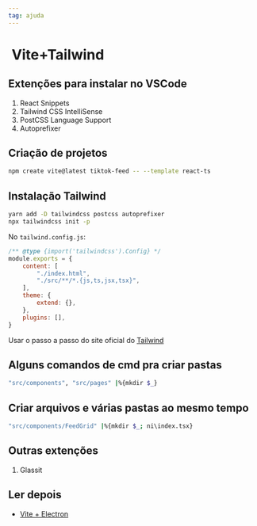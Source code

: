 ```yaml
---
tag: ajuda
---
```

#  Vite+Tailwind
## Extenções para instalar no VSCode
1. React Snippets
2. Tailwind CSS IntelliSense
3. PostCSS Language Support
4. Autoprefixer

## Criação de projetos
```bash
npm create vite@latest tiktok-feed -- --template react-ts
```

## Instalação Tailwind
```bash
yarn add -D tailwindcss postcss autoprefixer
npx tailwindcss init -p
```
No `tailwind.config.js`:
```js
/** @type {import('tailwindcss').Config} */ 
module.exports = {
	content: [
		"./index.html",
		"./src/**/*.{js,ts,jsx,tsx}",
	],
	theme: {
		extend: {},
	},
	plugins: [],
}
```
Usar o passo a passo do site oficial do [Tailwind](https://tailwindcss.com/docs/guides/vite)

## Alguns comandos de cmd pra criar pastas
```bash
"src/components", "src/pages" |%{mkdir $_}
```

## Criar arquivos e várias pastas ao mesmo tempo
```bash
"src/components/FeedGrid" |%{mkdir $_; ni\index.tsx}
```

## Outras extenções
1. Glassit

## Ler depois
- [Vite + Electron](https://dev.to/rafaelberaldo/como-criar-um-app-electron-usando-vite-52d6)
